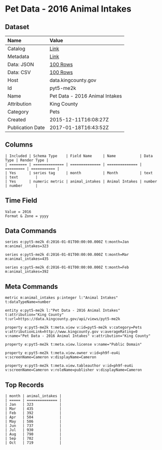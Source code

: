 # Pet Data - 2016 Animal Intakes

## Dataset

| Name | Value |
| :--- | :---- |
| Catalog | [Link](https://catalog.data.gov/dataset/pet-data-2016-animal-intakes) |
| Metadata | [Link](https://data.kingcounty.gov/api/views/pyt5-me2k) |
| Data: JSON | [100 Rows](https://data.kingcounty.gov/api/views/pyt5-me2k/rows.json?max_rows=100) |
| Data: CSV | [100 Rows](https://data.kingcounty.gov/api/views/pyt5-me2k/rows.csv?max_rows=100) |
| Host | data.kingcounty.gov |
| Id | pyt5-me2k |
| Name | Pet Data - 2016 Animal Intakes |
| Attribution | King County |
| Category | Pets |
| Created | 2015-12-11T16:08:27Z |
| Publication Date | 2017-01-18T16:43:52Z |

## Columns

```ls
| Included | Schema Type    | Field Name     | Name           | Data Type | Render Type |
| ======== | ============== | ============== | ============== | ========= | =========== |
| Yes      | series tag     | month          | Month          | text      | text        |
| Yes      | numeric metric | animal_intakes | Animal Intakes | number    | number      |
```

## Time Field

```ls
Value = 2016
Format & Zone = yyyy
```

## Data Commands

```ls
series e:pyt5-me2k d:2016-01-01T00:00:00.000Z t:month=Jan m:animal_intakes=323

series e:pyt5-me2k d:2016-01-01T00:00:00.000Z t:month=Mar m:animal_intakes=435

series e:pyt5-me2k d:2016-01-01T00:00:00.000Z t:month=Feb m:animal_intakes=392
```

## Meta Commands

```ls
metric m:animal_intakes p:integer l:"Animal Intakes" t:dataTypeName=number

entity e:pyt5-me2k l:"Pet Data - 2016 Animal Intakes" t:attribution="King County" t:url=https://data.kingcounty.gov/api/views/pyt5-me2k

property e:pyt5-me2k t:meta.view v:id=pyt5-me2k v:category=Pets v:attributionLink=http://www.kingcounty.gov v:averageRating=0 v:name="Pet Data - 2016 Animal Intakes" v:attribution="King County"

property e:pyt5-me2k t:meta.view.license v:name="Public Domain"

property e:pyt5-me2k t:meta.view.owner v:id=ph9f-eu4i v:screenName=Cameron v:displayName=Cameron

property e:pyt5-me2k t:meta.view.tableauthor v:id=ph9f-eu4i v:screenName=Cameron v:roleName=publisher v:displayName=Cameron
```

## Top Records

```ls
| month | animal_intakes | 
| ===== | ============== | 
| Jan   | 323            | 
| Mar   | 435            | 
| Feb   | 392            | 
| Apr   | 504            | 
| May   | 586            | 
| Jun   | 737            | 
| Jul   | 930            | 
| Aug   | 790            | 
| Sep   | 702            | 
| Oct   | 719            | 
```